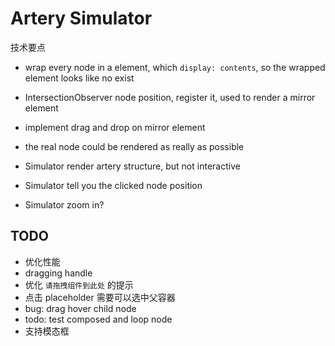 # Artery Simulator

技术要点

- wrap every node in a element, which `display: contents`, so the wrapped element looks like no exist
- IntersectionObserver node position, register it, used to render a mirror element
- implement drag and drop on mirror element
- the real node could be rendered as really as possible

- Simulator render artery structure, but not interactive
- Simulator tell you the clicked node position
- Simulator zoom in?

## TODO

- 优化性能
- dragging handle
- 优化 `请拖拽组件到此处` 的提示
- 点击 placeholder 需要可以选中父容器
- bug: drag hover child node
- todo: test composed and loop node
- 支持模态框
